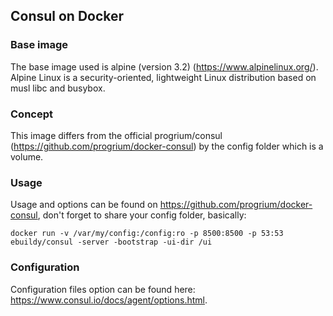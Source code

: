 ## Consul on Docker

### Base image

The base image used is alpine (version 3.2) (https://www.alpinelinux.org/). Alpine Linux is a security-oriented, lightweight Linux distribution based on musl libc and busybox.
 
### Concept

This image differs from the official progrium/consul (https://github.com/progrium/docker-consul) by the config folder which is a volume.

### Usage

Usage and options can be found on https://github.com/progrium/docker-consul, don't forget to share your config folder, basically:

````docker run -v /var/my/config:/config:ro -p 8500:8500 -p 53:53 ebuildy/consul -server -bootstrap -ui-dir /ui````

### Configuration

Configuration files option can be found here: https://www.consul.io/docs/agent/options.html.

